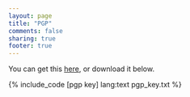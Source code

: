```yaml
---
layout: page
title: "PGP"
comments: false
sharing: true
footer: true
---
```


You can get this [here](http://pgp.mit.edu:11371/pks/lookup?op=vindex&search=0xA17B4D54FBEAC3DE), or download it below.

{% include_code [pgp key] lang:text pgp_key.txt %}

